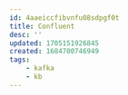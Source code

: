 ```yaml
---
id: 4aaeiccfibvnfu08sdpgf0t
title: Confluent
desc: ''
updated: 1705151926845
created: 1684700746949
tags:
    - kafka
    - kb
---
```

